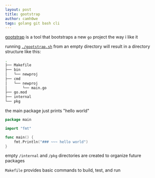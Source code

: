 ```yaml
---
layout: post
title: gootstrap
author: camh0we
tags: golang git bash cli
---
```


[gootstrap](https://github.com/camh0we/gootstrap) is a tool that bootstraps a new `go` project the way i like it

running [`./gootstrap.sh`](https://github.com/camh0we/gootstrap/blob/main/gootstrap.sh) from an empty directory will result in a directory structure like this:

```bash
.
├── Makefile
├── bin
│   └── newproj
├── cmd
│   └── newproj
│       └── main.go
├── go.mod
├── internal
└── pkg
```

the main package just prints "hello world"

```go
package main

import "fmt"

func main() {
	fmt.Println("### ~~~ hello world")
}
```

empty `/internal` and `/pkg` directories are created to organize future packages

`Makefile` provides basic commands to build, test, and run
